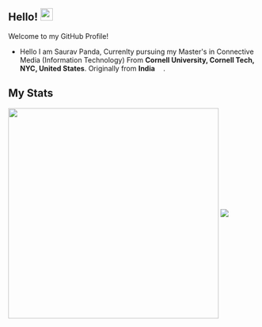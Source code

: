 ## Hello! <img src="https://media.giphy.com/media/hvRJCLFzcasrR4ia7z/giphy.gif" width="25px">

Welcome to my GitHub Profile!</br>

- Hello I am Saurav Panda, Currenlty pursuing my Master's in Connective Media (Information Technology) From **Cornell University, Cornell Tech, NYC, United States**. Originally from **India** <img src="https://www.countryflags.com/wp-content/uploads/india-flag-png-large.png" width="13"/>. 




## My Stats

  <img align="center" src="https://github-readme-stats-sage-sigma.vercel.app/api?username=sauravpanda&count_private=true&show_icons=true&bg_color=45,000000,333333&text_color=FFFFFF&title_color=00ff00&icon_color=ffff33&count_private=true" width="425" />

  <img align="center" src="https://github-readme-stats-sage-sigma.vercel.app/api/top-langs/?username=sauravpanda&layout=compact&bg_color=45,000000,333333&title_color=00ff00&text_color=FFFFFF&count_private=true" />
